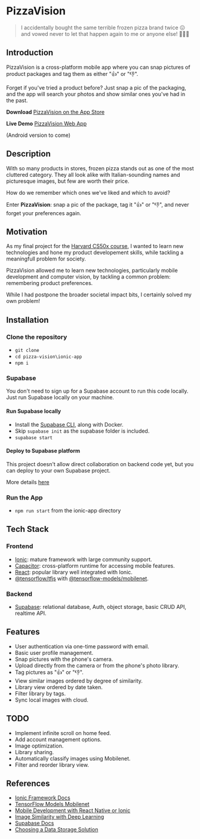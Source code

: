 # PizzaVision

>I accidentally bought the same terrible frozen pizza brand twice 😖 and vowed never to let that happen again to me or anyone else! 🥶🍕🙌

## Introduction

PizzaVision is a cross-platform mobile app where you can snap pictures of product packages and tag them as either "👍" or "👎".

Forget if you've tried a product before? Just snap a pic of the packaging, and the app will search your photos and show similar ones you've had in the past.

**Download** [PizzaVision on the App Store](https://apps.apple.com/us/app/pizzavision/id1662732466)

**Live Demo** [PizzaVision Web App](https://pizzavision.onrender.com/)

(Android version to come)

## Description

With so many products in stores, frozen pizza stands out as one of the most cluttered category. They all look alike with Italian-sounding names and picturesque images, but few are worth their price.

How do we remember which ones we've liked and which to avoid?

Enter **PizzaVision**: snap a pic of the package, tag it "👍" or "👎", and never forget your preferences again.

## Motivation

As my final project for the [Harvard CS50x course](https://pll.harvard.edu/course/cs50-introduction-computer-science), I wanted to learn new technologies and hone my product developement skills, while tackling a meaningfull problem for society.

PizzaVision allowed me to learn new technologies, particularly mobile development and computer vision, by tackling a common problem: remembering product preferences.

While I had postpone the broader societal impact bits, I certainly solved my own problem!

## Installation

### Clone the repository

- ``git clone``
- ``cd pizza-vision\ionic-app``
- ``npm i``

### Supabase

You don't need to sign up for a Supabase account to run this code locally. Just run Supabase locally on your machine.

#### Run Supabase locally

- Install the [Supabase CLI](https://supabase.com/docs/guides/cli/getting-started), along with Docker.
- Skip ``supabase init`` as the supabase folder is included.
- ``supabase start``

#### Deploy to Supabase platform

This project doesn't allow direct collaboration on backend code yet, but you can deploy to your own Supabase project.

More details [here](https://supabase.com/docs/guides/cli/local-development)

### Run the App

- ``npm run start`` from the ionic-app directory

## Tech Stack

### Frontend

- [Ionic](https://ionicframework.com/docs/react): mature framework with large community support.
- [Capacitor](https://capacitorjs.com/docs): cross-platform runtime for accessing mobile features.
- [React](https://react.dev/): popular library well integrated with Ionic.
- [@tensorflow/tfjs](https://www.tensorflow.org/js/tutorials/setup?hl=en) with [@tensorflow-models/mobilenet](https://www.npmjs.com/package/@tensorflow-models/mobilenet).

### Backend

- [Supabase](https://supabase.com/docs): relational database, Auth, object storage, basic CRUD API, realtime API.

## Features

- User authentication via one-time password with email.
- Basic user profile management.
- Snap pictures with the phone's camera.
- Upload directly from the camera or from the phone's photo library.
- Tag pictures as "👍" or "👎".
- View similar images ordered by degree of similarity.
- Library view ordered by date taken.
- Filter library by tags.
- Sync local images with cloud.

## TODO

- Implement infinite scroll on home feed.
- Add account management options.
- Image optimization.
- Library sharing.
- Automatically classify images using Mobilenet.
- Filter and reorder library view.

## References

- [Ionic Framework Docs](https://ionicframework.com/docs/react/your-first-app)
- [TensorFlow Models Mobilenet](https://github.com/tensorflow/tfjs-models/tree/master/mobilenet)
- [Mobile Development with React Native or Ionic](https://blog.devgenius.io/mobile-development-with-react-native-or-ionic-a9ea855749f6)
- [Image Similarity with Deep Learning](https://towardsdatascience.com/image-similarity-with-deep-learning-c17d83068f59)
- [Supabase Docs](https://supabase.com/docs/guides/with-ionic-react)
- [Choosing a Data Storage Solution](https://ionic.io/blog/choosing-a-data-storage-solution-ionic-storage-capacitor-storage-sqlite-or-ionic-secure-storage)
